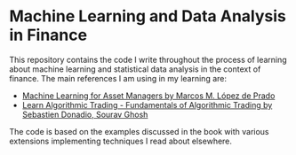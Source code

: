 # Machine Learning and Data Analysis in Finance 

This repository contains the code I write throughout the process of learning about machine learning and statistical data analysis in the context of finance. The main references I am using in my learning are:

* [Machine Learning for Asset Managers by Marcos M. López de Prado](https://www.cambridge.org/core/books/machine-learning-for-asset-managers/6D9211305EA2E425D33A9F38D0AE3545)
* [Learn Algorithmic Trading - Fundamentals of Algorithmic Trading by Sebastien Donadio, Sourav Ghosh](https://www.packtpub.com/data/learn-algorithmic-trading-fundamentals-of-algorithmic-trading)
    
The code is based on the examples discussed in the book with various extensions implementing techniques I read about elsewhere.
